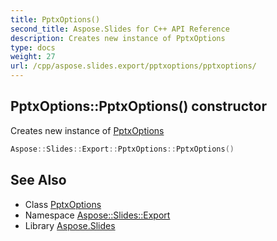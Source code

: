 ```yaml
---
title: PptxOptions()
second_title: Aspose.Slides for C++ API Reference
description: Creates new instance of PptxOptions
type: docs
weight: 27
url: /cpp/aspose.slides.export/pptxoptions/pptxoptions/
---
```

## PptxOptions::PptxOptions() constructor


Creates new instance of [PptxOptions](../)

```cpp
Aspose::Slides::Export::PptxOptions::PptxOptions()
```

## See Also

* Class [PptxOptions](./)
* Namespace [Aspose::Slides::Export](../)
* Library [Aspose.Slides](../../)